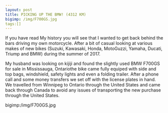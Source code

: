 ```yaml
---
layout: post
title: PICKING UP THE BMW! (4312 KM)
bigimp: /img/F700GS.jpg
tags:[]
---
```


If you have read My history you will see that I wanted to get back behind the bars driving my own motorcycle. After a bit of casual looking at various makes of new bikes (Suzuki, Kawasaki, Honda, MotoGuzzi, Yamaha, Ducati, Triump and BMW) during the summer of 2017.

My husband was looking on kijiji and found the slightly used BMW F700GS for sale in Mississauga, Ontariothe bike came fully equiped with side and top bags, windshield, safety lights and even a folding trailer. After a phone call and some money transfers we set off with the license plates in hand. We travelled from Winnipeg to Ontario through the United States and came back through Canada to avoid any issues of transporting the new purchase through the United States.

bigimp:/img/F700GS.jpg

